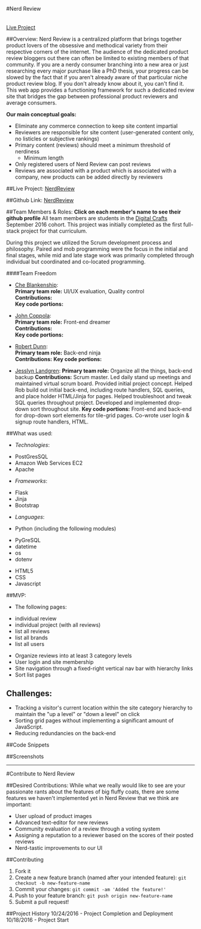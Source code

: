 #Nerd Review
######
[Live Project](https://nerdreview.co)

##Overview:
Nerd Review is a centralized platform that brings together product lovers of the obsessive and methodical variety from their respective corners of the internet.  The audience of the dedicated product review bloggers out there can often be limited to existing members of that community.  If you are a nerdy consumer branching into a new area or just researching every major purchase like a PhD thesis, your progress can be slowed by the fact that if you aren't already aware of that particular niche product review blog.  If you don't already know about it, you can't find it.  This web app provides a functioning framework for such a dedicated review site that bridges the gap between professional product reviewers and average consumers.  

**Our main conceptual goals:**
* Eliminate any commerce connection to keep site content impartial
* Reviewers are responsible for site content (user-generated content only, no listicles or subjective rankings)
* Primary content (reviews) should meet a minimum threshold of nerdiness
    - Minimum length
* Only registered users of Nerd Review can post reviews
* Reviews are associated with a product which is associated with a company, new products can be added directly by reviewers


##Live Project:
[NerdReview](https://nerdreview.co)

##Github Link:
[NerdReview](https://github.com/DigitalCrafts-September-2016-Cohort/team_freedom_nerdreview.git)

##Team Members & Roles:
**Click on each member's name to see their github profile**
All team members are students in the [Digital Crafts](https://digitalcrafts.com) September 2016 cohort. This project was initially completed as the first full-stack project for that curriculum.

During this project we utilized the Scrum development process and philosophy.  Paired and mob programming were the focus in the initial and final stages, while mid and late stage work was primarily completed through individual but coordinated and co-located programming.  

####Team Freedom
* [Che Blankenship](https://github.com/cheblankenship/):  
**Primary team role:** UI/UX evaluation, Quality control  
**Contributions:**  
**Key code portions:**

* [John Coppola](https://github.com/johnnycopes/):  
**Primary team role:** Front-end dreamer  
**Contributions:**  
**Key code portions:**  

* [Robert Dunn](https://github.com/robdunn220/):  
**Primary team role:** Back-end ninja  
**Contributions:**
**Key code portions:**

* [Jesslyn Landgren](https://github.com/jesslynlandgren/):
**Primary team role:** Organize all the things, back-end backup
**Contributions:** Scrum master. Led daily stand up meetings and maintained virtual scrum board.  Provided initial project concept.  Helped Rob build out initial back-end, including route handlers, SQL queries, and place holder HTML/Jinja for pages.  Helped troubleshoot and tweak SQL queries throughout project.  Developed and implemented drop-down sort throughout site.
**Key code portions:** Front-end and back-end for drop-down sort elements for tile-grid pages.  Co-wrote user login & signup route handlers, HTML.




##What was used:
* *Technologies*:
- PostGresSQL
- Amazon Web Services EC2
- Apache

* *Frameworks*:
- Flask
- Jinja
- Bootstrap

* *Languages*:
- Python (including the following modules)
* PyGreSQL
* datetime
* os
* dotenv
- HTML5
- CSS
- Javascript

##MVP:
* The following pages:
- individual review
- individual project (with all reviews)
- list all reviews
- list all brands
- list all users
* Organize reviews into at least 3 category levels
* User login and site membership
* Site navigation through a fixed-right vertical nav bar with hierarchy links
* Sort list pages

## Challenges:
* Tracking a visitor's current location within the site category hierarchy to maintain the "up a level" or "down a level" on click
* Sorting grid pages without implementing a significant amount of JavaScript.
* Reducing redundancies on the back-end

##Code Snippets

##Screenshots

********

#Contribute to Nerd Review

##Desired Contributions:
While what we really would like to see are your passionate rants about the features of big fluffy coats, there are some features we haven't implemented yet in Nerd Review that we think are important:
* User upload of product images
* Advanced text-editor for new reviews
* Community evaluation of a review through a voting system
* Assigning a reputation to a reviewer based on the scores of their posted reviews
* Nerd-tastic improvements to our UI

##Contributing
1. Fork it
2. Create a new feature branch (named after your intended feature): `git checkout -b new-feature-name`
3. Commit your changes: `git commit -am 'Added the feature!'`
4. Push to your feature branch: `git push origin new-feature-name`
5. Submit a pull request!

##Project History
10/24/2016 - Project Completion and Deployment
10/18/2016 - Project Start
